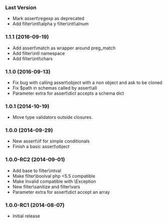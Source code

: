### Last Version

  * Mark assert\regexp as deprecated
  * Add filter\intl\alpha y filter\intl\alnum

### 1.1.1 (2016-09-19)

  * Add assert\match as wrapper around preg_match
  * Add filter\intl namespace
  * Add filter\intl\chars

### 1.1.0 (2016-09-13)

  * Fix bug with calling assert\object with a non object and ask to be cloned
  * Fix $path in schemas called by assert\all
  * Parameter extra for assert\dict accepts a schema dict

### 1.0.1 (2014-10-19)

  * Move type validators outside closures.

### 1.0.0 (2014-09-29)

  * New assert\iif for simple conditionals
  * Finish a basic assert\object

### 1.0.0-RC2 (2014-09-01)

  * Add base to filter\intval
  * Make filter\boolval php <5.5 compatible
  * Make Invalid compatible with \Exception
  * New filter\sanitize and filter\vars
  * Parameter extra for assert\dict accept an array

### 1.0.0-RC1 (2014-08-07)

  * Initial release
